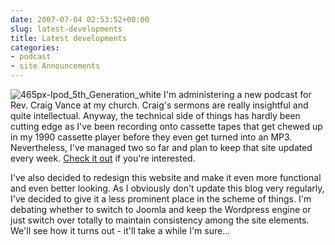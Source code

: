 ```yaml
---
date: 2007-07-04 02:53:52+00:00
slug: latest-developments
title: Latest developments
categories:
- podcast
- site Announcements
---
```


![465px-Ipod_5th_Generation_white](http://wordbit.freehostia.com/wp-content/uploads/2007/07/465px-Ipod_5th_Generation_white1.jpg) I'm administering a new podcast for Rev. Craig Vance at my church. Craig's sermons are really insightful and quite intellectual. Anyway, the technical side of things has hardly been cutting edge as I've been recording onto cassette tapes that get chewed up in my 1990 cassette player before they even get turned into an MP3. Nevertheless, I've managed two so far and plan to keep that site updated every week. [Check it out](http://www.ctrchurch.com/sermons.htm) if you're interested.

I've also decided to redesign this website and make it even more functional and even better looking. As I obviously don't update this blog very regularly, I've decided to give it a less prominent place in the scheme of things. I'm debating whether to switch to Joomla and keep the Wordpress engine or just switch over totally to maintain consistency among the site elements. We'll see how it turns out - it'll take a while I'm sure...
